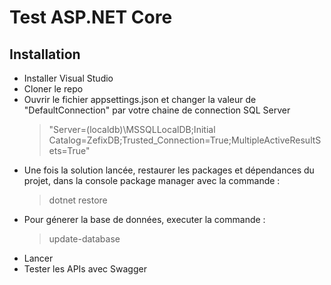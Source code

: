 # Test ASP.NET Core

## Installation
- Installer Visual Studio
- Cloner le repo
- Ouvrir le fichier appsettings.json et changer la valeur de "DefaultConnection" par votre chaine de connection SQL Server
	> "Server=(localdb)\\MSSQLLocalDB;Initial Catalog=ZefixDB;Trusted_Connection=True;MultipleActiveResultSets=True" 
- Une fois la solution lancée, restaurer les packages et dépendances du projet, dans la console package manager avec la commande :
	> dotnet restore
- Pour génerer la base de données, executer la commande :
	> update-database
- Lancer
- Tester les APIs avec Swagger
